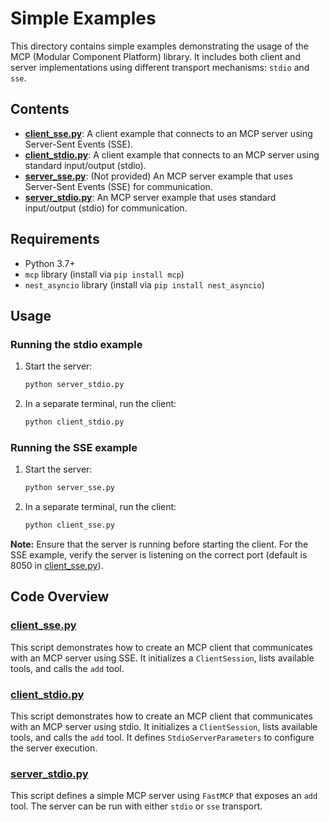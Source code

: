 # Simple Examples

This directory contains simple examples demonstrating the usage of the MCP (Modular Component Platform) library. It includes both client and server implementations using different transport mechanisms: `stdio` and `sse`.

## Contents

-   **[client_sse.py](learning/simple/client_sse.py)**: A client example that connects to an MCP server using Server-Sent Events (SSE).
-   **[client_stdio.py](learning/simple/client_stdio.py)**: A client example that connects to an MCP server using standard input/output (stdio).
-   **[server_sse.py](learning/simple/server_sse.py)**: (Not provided) An MCP server example that uses Server-Sent Events (SSE) for communication.
-   **[server_stdio.py](learning/simple/server_stdio.py)**: An MCP server example that uses standard input/output (stdio) for communication.

## Requirements

-   Python 3.7+
-   `mcp` library (install via `pip install mcp`)
-   `nest_asyncio` library (install via `pip install nest_asyncio`)

## Usage

### Running the stdio example

1.  Start the server:

    ```sh
    python server_stdio.py
    ```

2.  In a separate terminal, run the client:

    ```sh
    python client_stdio.py
    ```

### Running the SSE example

1.  Start the server:

    ```sh
    python server_sse.py
    ```

2.  In a separate terminal, run the client:

    ```sh
    python client_sse.py
    ```

**Note:** Ensure that the server is running before starting the client.  For the SSE example, verify the server is listening on the correct port (default is 8050 in [client_sse.py](learning/simple/client_sse.py)).

## Code Overview

### [client_sse.py](learning/simple/client_sse.py)

This script demonstrates how to create an MCP client that communicates with an MCP server using SSE. It initializes a `ClientSession`, lists available tools, and calls the `add` tool.

### [client_stdio.py](learning/simple/client_stdio.py)

This script demonstrates how to create an MCP client that communicates with an MCP server using stdio. It initializes a `ClientSession`, lists available tools, and calls the `add` tool.  It defines `StdioServerParameters` to configure the server execution.

### [server_stdio.py](learning/simple/server_stdio.py)

This script defines a simple MCP server using `FastMCP` that exposes an `add` tool.  The server can be run with either `stdio` or `sse` transport.